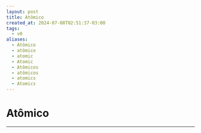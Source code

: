 ```yaml
---
layout: post
title: Atômico
created_at: 2024-07-08T02:51:37-03:00
tags:
  - v0
aliases:
  - Atômico
  - atômico
  - atomic
  - Atomic
  - Atômicos
  - atômicos
  - atomics
  - Atomics
---
```

# Atômico
---

